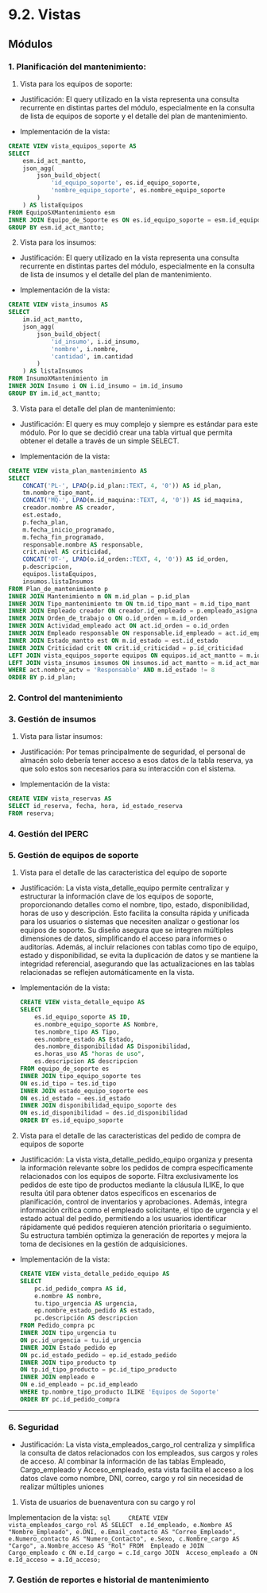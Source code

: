 # 9.2. Vistas

## Módulos

### 1. Planificación del mantenimiento:

1) Vista para los equipos de soporte:

* Justificación: El query utilizado en la vista representa una consulta recurrente en distintas partes del módulo, especialmente en la consulta de lista de equipos de soporte y el detalle del plan de mantenimiento.

* Implementación de la vista:
  
```sql
CREATE VIEW vista_equipos_soporte AS
SELECT 
    esm.id_act_mantto,
    json_agg(
        json_build_object(
            'id_equipo_soporte', es.id_equipo_soporte,
            'nombre_equipo_soporte', es.nombre_equipo_soporte
        )
    ) AS listaEquipos
FROM EquipoSXMantenimiento esm
INNER JOIN Equipo_de_Soporte es ON es.id_equipo_soporte = esm.id_equipo_soporte
GROUP BY esm.id_act_mantto;
```

2) Vista para los insumos:

* Justificación: El query utilizado en la vista representa una consulta recurrente en distintas partes del módulo, especialmente en la consulta de lista de insumos y el detalle del plan de mantenimiento.

* Implementación de la vista:
  
```sql
CREATE VIEW vista_insumos AS
SELECT 
    im.id_act_mantto,
    json_agg(
        json_build_object(
            'id_insumo', i.id_insumo,
            'nombre', i.nombre,
            'cantidad', im.cantidad
        )
    ) AS listaInsumos
FROM InsumoXMantenimiento im
INNER JOIN Insumo i ON i.id_insumo = im.id_insumo
GROUP BY im.id_act_mantto;
```

3) Vista para el detalle del plan de mantenimiento:

* Justificación: El query es muy complejo y siempre es estándar para este módulo. Por lo que se decidió crear una tabla virtual que permita obtener el detalle a través de un simple SELECT.

* Implementación de la vista:
  
```sql
CREATE VIEW vista_plan_mantenimiento AS
SELECT 
    CONCAT('PL-', LPAD(p.id_plan::TEXT, 4, '0')) AS id_plan,
    tm.nombre_tipo_mant,
    CONCAT('MQ-', LPAD(m.id_maquina::TEXT, 4, '0')) AS id_maquina,
    creador.nombre AS creador,
    est.estado,
    p.fecha_plan,
    m.fecha_inicio_programado,
    m.fecha_fin_programado,
    responsable.nombre AS responsable,
    crit.nivel AS criticidad,
    CONCAT('OT-', LPAD(o.id_orden::TEXT, 4, '0')) AS id_orden,
    p.descripcion,
    equipos.listaEquipos,
    insumos.listaInsumos
FROM Plan_de_mantenimiento p
INNER JOIN Mantenimiento m ON m.id_plan = p.id_plan
INNER JOIN Tipo_mantenimiento tm ON tm.id_tipo_mant = m.id_tipo_mant
INNER JOIN Empleado creador ON creador.id_empleado = p.empleado_asigna
INNER JOIN Orden_de_trabajo o ON o.id_orden = m.id_orden
INNER JOIN Actividad_empleado act ON act.id_orden = o.id_orden
INNER JOIN Empleado responsable ON responsable.id_empleado = act.id_empleado
INNER JOIN Estado_mantto est ON m.id_estado = est.id_estado
INNER JOIN Criticidad crit ON crit.id_criticidad = p.id_criticidad
LEFT JOIN vista_equipos_soporte equipos ON equipos.id_act_mantto = m.id_act_mantto
LEFT JOIN vista_insumos insumos ON insumos.id_act_mantto = m.id_act_mantto
WHERE act.nombre_actv = 'Responsable' AND m.id_estado != 8
ORDER BY p.id_plan;
```

### 2. Control del mantenimiento

### 3. Gestión de insumos
1) Vista para listar insumos:

* Justificación: Por temas principalmente de seguridad, el personal de almacén solo debería tener acceso a esos datos de la tabla reserva, ya que solo estos son necesarios para su interacción con el sistema. 

* Implementación de la vista:
  
```sql
CREATE VIEW vista_reservas AS
SELECT id_reserva, fecha, hora, id_estado_reserva
FROM reserva;

```

### 4. Gestión del IPERC

### 5. Gestión de equipos de soporte

1) Vista para el detalle de las caracteristica del equipo de soporte

* Justificación: La vista vista_detalle_equipo permite centralizar y estructurar la información clave de los equipos de soporte, proporcionando detalles como el nombre, tipo, estado, disponibilidad, horas de uso y descripción. Esto facilita la consulta rápida y unificada para los usuarios o sistemas que necesiten analizar o gestionar los equipos de soporte. Su diseño asegura que se integren múltiples dimensiones de datos, simplificando el acceso para informes o auditorías. Además, al incluir relaciones con tablas como tipo de equipo, estado y disponibilidad, se evita la duplicación de datos y se mantiene la integridad referencial, asegurando que las actualizaciones en las tablas relacionadas se reflejen automáticamente en la vista.

* Implementación de la vista:

    ```sql
    CREATE VIEW vista_detalle_equipo AS
    SELECT
        es.id_equipo_soporte AS ID,
        es.nombre_equipo_soporte AS Nombre,
        tes.nombre_tipo AS Tipo,
        ees.nombre_estado AS Estado,
        des.nombre_disponibilidad AS Disponibilidad,
        es.horas_uso AS "horas de uso",
        es.descripcion AS descripcion
    FROM equipo_de_soporte es
    INNER JOIN tipo_equipo_soporte tes
    ON es.id_tipo = tes.id_tipo
    INNER JOIN estado_equipo_soporte ees
    ON es.id_estado = ees.id_estado
    INNER JOIN disponibilidad_equipo_soporte des
    ON es.id_disponibilidad = des.id_disponibilidad
    ORDER BY es.id_equipo_soporte
    ```

2) Vista para el detalle de las caracteristicas del pedido de compra de equipos de soporte

* Justificación: La vista vista_detalle_pedido_equipo organiza y presenta la información relevante sobre los pedidos de compra específicamente relacionados con los equipos de soporte. Filtra exclusivamente los pedidos de este tipo de productos mediante la cláusula ILIKE, lo que resulta útil para obtener datos específicos en escenarios de planificación, control de inventarios y aprobaciones. Además, integra información crítica como el empleado solicitante, el tipo de urgencia y el estado actual del pedido, permitiendo a los usuarios identificar rápidamente qué pedidos requieren atención prioritaria o seguimiento. Su estructura también optimiza la generación de reportes y mejora la toma de decisiones en la gestión de adquisiciones.

* Implementación de la vista:

    ```sql
    CREATE VIEW vista_detalle_pedido_equipo AS
    SELECT
        pc.id_pedido_compra AS id,
        e.nombre AS nombre,
        tu.tipo_urgencia AS urgencia,
        ep.nombre_estado_pedido AS estado,
        pc.descripción AS descripcion
    FROM Pedido_compra pc
    INNER JOIN tipo_urgencia tu
    ON pc.id_urgencia = tu.id_urgencia
    INNER JOIN Estado_pedido ep
    ON pc.id_estado_pedido = ep.id_estado_pedido
    INNER JOIN tipo_producto tp
    ON tp.id_tipo_producto = pc.id_tipo_producto
    INNER JOIN empleado e
    ON e.id_empleado = pc.id_empleado
    WHERE tp.nombre_tipo_producto ILIKE 'Equipos de Soporte'
    ORDER BY pc.id_pedido_compra
    ```
---
### 6. Seguridad

* Justificación: La vista vista_empleados_cargo_rol centraliza y simplifica la consulta de datos relacionados con los empleados, sus cargos y roles de acceso. Al combinar la información de las tablas Empleado, Cargo_empleado y Acceso_empleado, esta vista facilita el acceso a los datos clave como nombre, DNI, correo, cargo y rol sin necesidad de realizar múltiples uniones

1) Vista de usuarios de buenaventura con su cargo y rol

Implementacion de la vista: 
    ```sql    
    CREATE VIEW vista_empleados_cargo_rol AS
    SELECT 
        e.Id_empleado,
        e.Nombre AS "Nombre_Empleado",
        e.DNI,
        e.Email_contacto AS "Correo_Empleado",
        e.Numero_contacto AS "Numero_Contacto",
        e.Sexo,
        c.Nombre_cargo AS "Cargo",
        a.Nombre_acceso AS "Rol"
    FROM 
        Empleado e
    JOIN 
        Cargo_empleado c ON e.Id_cargo = c.Id_cargo
    JOIN 
        Acceso_empleado a ON e.Id_acceso = a.Id_acceso;
    ```


### 7. Gestión de reportes e historial de mantenimiento

